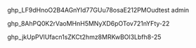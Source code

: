 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test admin

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-22

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-25
